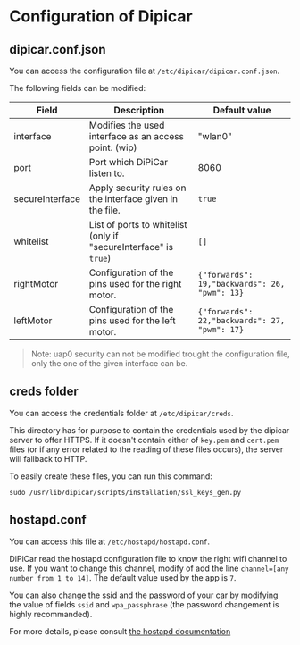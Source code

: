 # Configuration of Dipicar

  
## dipicar.conf.json
You can access the configuration file at `/etc/dipicar/dipicar.conf.json`.

The following fields can be modified:

| Field | Description | Default value |
|--|--|--|
| interface | Modifies the used interface as an access point. (wip) | "wlan0"  |
| port | Port which DiPiCar listen to. | 8060 |
| secureInterface | Apply security rules on the interface given in the file. | `true` |
| whitelist | List of ports to whitelist (only if "secureInterface" is `true`)  | `[]` |
| rightMotor | Configuration of the pins used for the right motor. |`{"forwards": 19,"backwards": 26, "pwm": 13}` |
| leftMotor | Configuration of the pins used for the left motor. |`{"forwards": 22,"backwards": 27, "pwm": 17}` |

>Note: uap0 security can not be modified trought the configuration file, only the one of the given interface can be.

## creds folder
You can access the credentials folder at `/etc/dipicar/creds`.

This directory has for purpose to contain the credentials used by the dipicar server to
offer HTTPS. If it doesn't contain either of `key.pem` and `cert.pem` files (or if any error related to the reading of these files occurs), the server will fallback to HTTP.

To easily create these files, you can run this command:

```
sudo /usr/lib/dipicar/scripts/installation/ssl_keys_gen.py
```

## hostapd.conf
You can access this file at `/etc/hostapd/hostapd.conf`.

DiPiCar read the hostapd configuration file to know the right wifi channel to use. If you want to change this channel, modify of add the line `channel=[any number from 1 to 14]`.  The default value used by the app is `7`.

You can also change the ssid and the password of your car by modifying the value of fields `ssid` and
`wpa_passphrase` (the password changement is highly recommanded).

For more details, please consult [the hostapd documentation](https://wireless.wiki.kernel.org/en/users/documentation/hostapd)